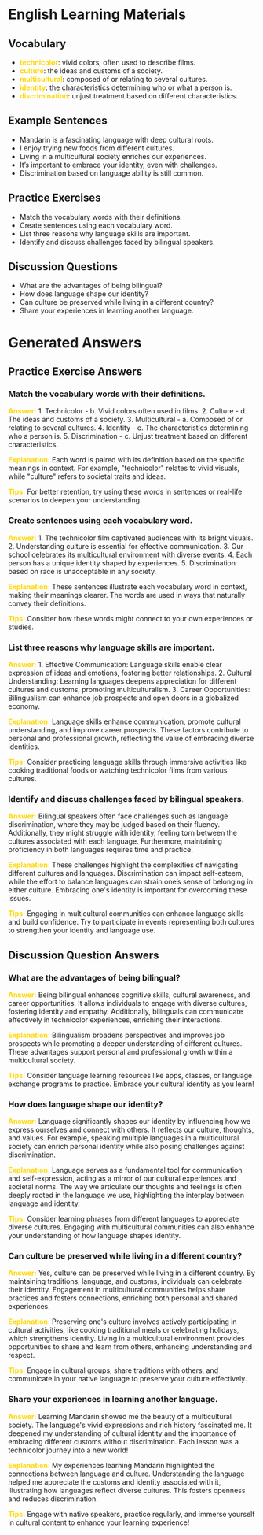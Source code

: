 # English Learning Materials
## Vocabulary
- <span style="color: gold">**technicolor**</span>: vivid colors, often used to describe films.
- <span style="color: gold">**culture**</span>: the ideas and customs of a society.
- <span style="color: gold">**multicultural**</span>: composed of or relating to several cultures.
- <span style="color: gold">**identity**</span>: the characteristics determining who or what a person is.
- <span style="color: gold">**discrimination**</span>: unjust treatment based on different characteristics.

## Example Sentences
- Mandarin is a fascinating language with deep cultural roots.
- I enjoy trying new foods from different cultures.
- Living in a multicultural society enriches our experiences.
- It’s important to embrace your identity, even with challenges.
- Discrimination based on language ability is still common.

## Practice Exercises
- Match the vocabulary words with their definitions.
- Create sentences using each vocabulary word.
- List three reasons why language skills are important.
- Identify and discuss challenges faced by bilingual speakers.

## Discussion Questions
- What are the advantages of being bilingual?
- How does language shape our identity?
- Can culture be preserved while living in a different country?
- Share your experiences in learning another language.


# Generated Answers

## Practice Exercise Answers

### Match the vocabulary words with their definitions.
<span style="color: gold">**Answer:**</span> 1. Technicolor - b. Vivid colors often used in films.
2. Culture - d. The ideas and customs of a society.
3. Multicultural - a. Composed of or relating to several cultures.
4. Identity - e. The characteristics determining who a person is.
5. Discrimination - c. Unjust treatment based on different characteristics.

<span style="color: gold">**Explanation:**</span> Each word is paired with its definition based on the specific meanings in context. For example, "technicolor" relates to vivid visuals, while "culture" refers to societal traits and ideas.

<span style="color: gold">**Tips:**</span> For better retention, try using these words in sentences or real-life scenarios to deepen your understanding.

### Create sentences using each vocabulary word.
<span style="color: gold">**Answer:**</span> 1. The technicolor film captivated audiences with its bright visuals. 2. Understanding culture is essential for effective communication. 3. Our school celebrates its multicultural environment with diverse events. 4. Each person has a unique identity shaped by experiences. 5. Discrimination based on race is unacceptable in any society.

<span style="color: gold">**Explanation:**</span> These sentences illustrate each vocabulary word in context, making their meanings clearer. The words are used in ways that naturally convey their definitions.

<span style="color: gold">**Tips:**</span> Consider how these words might connect to your own experiences or studies.

### List three reasons why language skills are important.
<span style="color: gold">**Answer:**</span> 1. Effective Communication: Language skills enable clear expression of ideas and emotions, fostering better relationships.
2. Cultural Understanding: Learning languages deepens appreciation for different cultures and customs, promoting multiculturalism.
3. Career Opportunities: Bilingualism can enhance job prospects and open doors in a globalized economy.

<span style="color: gold">**Explanation:**</span> Language skills enhance communication, promote cultural understanding, and improve career prospects. These factors contribute to personal and professional growth, reflecting the value of embracing diverse identities.

<span style="color: gold">**Tips:**</span> Consider practicing language skills through immersive activities like cooking traditional foods or watching technicolor films from various cultures.

### Identify and discuss challenges faced by bilingual speakers.
<span style="color: gold">**Answer:**</span> Bilingual speakers often face challenges such as language discrimination, where they may be judged based on their fluency. Additionally, they might struggle with identity, feeling torn between the cultures associated with each language. Furthermore, maintaining proficiency in both languages requires time and practice.

<span style="color: gold">**Explanation:**</span> These challenges highlight the complexities of navigating different cultures and languages. Discrimination can impact self-esteem, while the effort to balance languages can strain one’s sense of belonging in either culture. Embracing one's identity is important for overcoming these issues.

<span style="color: gold">**Tips:**</span> Engaging in multicultural communities can enhance language skills and build confidence. Try to participate in events representing both cultures to strengthen your identity and language use.

## Discussion Question Answers

### What are the advantages of being bilingual?
<span style="color: gold">**Answer:**</span> Being bilingual enhances cognitive skills, cultural awareness, and career opportunities. It allows individuals to engage with diverse cultures, fostering identity and empathy. Additionally, bilinguals can communicate effectively in technicolor experiences, enriching their interactions.

<span style="color: gold">**Explanation:**</span> Bilingualism broadens perspectives and improves job prospects while promoting a deeper understanding of different cultures. These advantages support personal and professional growth within a multicultural society.

<span style="color: gold">**Tips:**</span> Consider language learning resources like apps, classes, or language exchange programs to practice. Embrace your cultural identity as you learn!

### How does language shape our identity?
<span style="color: gold">**Answer:**</span> Language significantly shapes our identity by influencing how we express ourselves and connect with others. It reflects our culture, thoughts, and values. For example, speaking multiple languages in a multicultural society can enrich personal identity while also posing challenges against discrimination.

<span style="color: gold">**Explanation:**</span> Language serves as a fundamental tool for communication and self-expression, acting as a mirror of our cultural experiences and societal norms. The way we articulate our thoughts and feelings is often deeply rooted in the language we use, highlighting the interplay between language and identity.

<span style="color: gold">**Tips:**</span> Consider learning phrases from different languages to appreciate diverse cultures. Engaging with multicultural communities can also enhance your understanding of how language shapes identity.

### Can culture be preserved while living in a different country?
<span style="color: gold">**Answer:**</span> Yes, culture can be preserved while living in a different country. By maintaining traditions, language, and customs, individuals can celebrate their identity. Engagement in multicultural communities helps share practices and fosters connections, enriching both personal and shared experiences.

<span style="color: gold">**Explanation:**</span> Preserving one's culture involves actively participating in cultural activities, like cooking traditional meals or celebrating holidays, which strengthens identity. Living in a multicultural environment provides opportunities to share and learn from others, enhancing understanding and respect.

<span style="color: gold">**Tips:**</span> Engage in cultural groups, share traditions with others, and communicate in your native language to preserve your culture effectively.

### Share your experiences in learning another language.
<span style="color: gold">**Answer:**</span> Learning Mandarin showed me the beauty of a multicultural society. The language's vivid expressions and rich history fascinated me. It deepened my understanding of cultural identity and the importance of embracing different customs without discrimination. Each lesson was a technicolor journey into a new world!

<span style="color: gold">**Explanation:**</span> My experiences learning Mandarin highlighted the connections between language and culture. Understanding the language helped me appreciate the customs and identity associated with it, illustrating how languages reflect diverse cultures. This fosters openness and reduces discrimination.

<span style="color: gold">**Tips:**</span> Engage with native speakers, practice regularly, and immerse yourself in cultural content to enhance your learning experience!